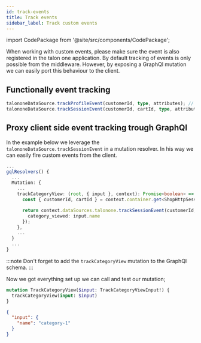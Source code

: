 ```yaml
---
id: track-events
title: Track events
sidebar_label: Track custom events
---
```


import CodePackage from '@site/src/components/CodePackage';

<CodePackage name="@deity/falcon-talonone-module" />


When working with custom events, please make sure the event is also registered in the talon one application. By default tracking of events is only possible from the middleware. However, by exposing a GraphQl mutation we can easily port this behaviour to the client.

## Functionally event tracking

```ts
talononeDataSource.trackProfileEvent(customerId, type, attributes); // Track customer events on talonOne CustomerProfile;
talononeDataSource.trackSessionEvent(customerId, cartId, type, attributes); // Track cart events on talonOne CustomerSession;
```

## Proxy client side event tracking trough GraphQl

In the example below we leverage the `talononeDataSource.trackSessionEvent` in a mutation resolver. In his way we can easily fire custom events from the client.

```ts
...
gqlResolvers() {
  ...
  Mutation: {
    ...
    trackCategoryView: (root, { input }, context): Promise<boolean> => {
      const { customerId, cartId } = context.container.get<ShopHttpSession>('ShopHttpSession');

      return context.dataSources.talonone.trackSessionEvent(customerId, cartId, 'CategoryViewed', {
        category_viewed: input.name
      });
    },
    ...
  }
  ...
}
```

:::note
Don't forget to add the `trackCategoryView` mutation to the GraphQl schema.
:::

Now we got everything set up we can call and test our mutation;

```graphql
mutation TrackCategoryView($input: TrackCategoryViewInput!) {
  trackCategoryView(input: $input)
}
```

```json
{
  "input": {
    "name": "category-1"
  }
}
```